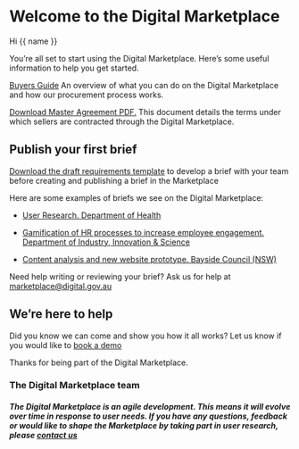 
# Welcome to the Digital Marketplace

Hi {{ name }}

You’re all set to start using the Digital Marketplace. Here’s some useful information to help you get started.

[Buyers Guide](https://marketplace.service.gov.au/buyers-guide) An overview of what you can do on the Digital Marketplace and how our procurement process works.
					
[Download Master Agreement PDF.](https://marketplace.service.gov.au/static/media/documents/digital-marketplace-master-agreement.pdf) This document details the terms under which sellers are contracted through the Digital Marketplace.

## Publish your first brief
									
[Download the draft requirements template](https://marketplace.service.gov.au/static/media/documents/Requirements_Brief_Template.xlsx)  to develop a brief with your team before creating and publishing a brief in the Marketplace
											
								
Here are some examples of briefs we see on the Digital Marketplace:
							
							
* [User Research. Department of Health](https://marketplace.service.gov.au/digital-marketplace/opportunities/436)

* [Gamification of HR processes to increase employee engagement. Department of Industry, Innovation & Science](https://marketplace.service.gov.au/digital-marketplace/opportunities/381)
											
* [Content analysis and new website prototype. Bayside Council (NSW)](https://marketplace.service.gov.au/digital-marketplace/opportunities/419)
										
Need help writing or reviewing your brief? Ask us for help at [marketplace@digital.gov.au](mailto:marketplace@digital.gov.au?subject=Writing%20a%20brief)

## We’re here to help
Did you know we can come and show you how it all works? Let us know if you would like to [book a demo](mailto:marketplace@digital.gov.au?subject=I%20would%20like%20to%20arrange%20a%20demo%20of%20the%20Marketplace)
											
Thanks for being part of the Digital Marketplace. 

### The Digital Marketplace team


##### The Digital Marketplace is an agile development. This means it will evolve over time in response to user needs. If you have any questions, feedback or would like to shape the Marketplace by taking part in user research, please [contact us](https://marketplace.service.gov.au/contact-us)
